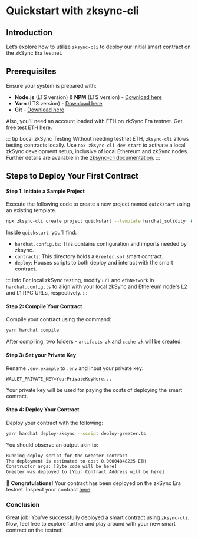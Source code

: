 # Quickstart with zksync-cli

## Introduction

Let’s explore how to utilize `zksync-cli` to deploy our initial smart contract on the zkSync Era testnet.

## Prerequisites

Ensure your system is prepared with:

- **Node.js** (LTS version) & **NPM** (LTS version) - [Download here](https://nodejs.org/en)
- **Yarn** (LTS version) - [Download here](https://v3.yarnpkg.com/getting-started/install)
- **Git** - [Download here](https://git-scm.com/downloads)

Also, you'll need an account loaded with ETH on zkSync Era testnet. Get free test ETH [here](https://goerli.portal.zksync.io/faucet).

::: tip Local zkSync Testing
Without needing testnet ETH, `zksync-cli` allows testing contracts locally. Use `npx zksync-cli dev start` to activate a local zkSync development setup, inclusive of local Ethereum and zkSync nodes. Further details are available in the [zksync-cli documentation](../../tools/zksync-cli/README.md).
:::

## Steps to Deploy Your First Contract

#### Step 1: Initiate a Sample Project

Execute the following code to create a new project named `quickstart` using an existing template.

```sh
npx zksync-cli create project quickstart --template hardhat_solidity  && cd quickstart
```

Inside `quickstart`, you’ll find:

- `hardhat.config.ts`: This contains configuration and imports needed by zksync.
- `contracts`: This directory holds a `Greeter.sol` smart contract.
- `deploy`: Houses scripts to both deploy and interact with the smart contract.

::: info
For local zkSync testing, modify `url` and `ethNetwork` in `hardhat.config.ts` to align with your local zkSync and Ethereum node's L2 and L1 RPC URLs, respectively.
:::

#### Step 2: Compile Your Contract

Compile your contract using the command:

```sh
yarn hardhat compile
```

After compiling, two folders - `artifacts-zk` and `cache-zk` will be created.

#### Step 3: Set your Private Key

Rename `.env.example` to `.env` and input your private key:

```text
WALLET_PRIVATE_KEY=YourPrivateKeyHere...
```

Your private key will be used for paying the costs of deploying the smart contract.

#### Step 4: Deploy Your Contract

Deploy your contract with the following:

```sh
yarn hardhat deploy-zksync --script deploy-greeter.ts
```

You should observe an output akin to:

```sh
Running deploy script for the Greeter contract
The deployment is estimated to cost 0.00004848225 ETH
Constructor args: [Byte code will be here]
Greeter was deployed to [Your Contract Address will be here]
```

🎉 **Congratulations!** Your contract has been deployed on the zkSync Era testnet. Inspect your contract [here](https://goerli.explorer.zksync.io/).

### Conclusion

Great job! You’ve successfully deployed a smart contract using `zksync-cli`. Now, feel free to explore further and play around with your new smart contract on the testnet!
